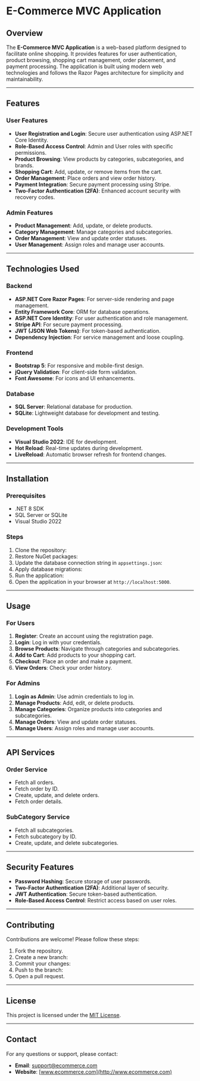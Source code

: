 # E-Commerce MVC Application

## Overview

The **E-Commerce MVC Application** is a web-based platform designed to facilitate online shopping. It provides features for user authentication, product browsing, shopping cart management, order placement, and payment processing. The application is built using modern web technologies and follows the Razor Pages architecture for simplicity and maintainability.

---

## Features

### User Features

- **User Registration and Login**: Secure user authentication using ASP.NET Core Identity.
- **Role-Based Access Control**: Admin and User roles with specific permissions.
- **Product Browsing**: View products by categories, subcategories, and brands.
- **Shopping Cart**: Add, update, or remove items from the cart.
- **Order Management**: Place orders and view order history.
- **Payment Integration**: Secure payment processing using Stripe.
- **Two-Factor Authentication (2FA)**: Enhanced account security with recovery codes.

### Admin Features

- **Product Management**: Add, update, or delete products.
- **Category Management**: Manage categories and subcategories.
- **Order Management**: View and update order statuses.
- **User Management**: Assign roles and manage user accounts.

---

## Technologies Used

### Backend

- **ASP.NET Core Razor Pages**: For server-side rendering and page management.
- **Entity Framework Core**: ORM for database operations.
- **ASP.NET Core Identity**: For user authentication and role management.
- **Stripe API**: For secure payment processing.
- **JWT (JSON Web Tokens)**: For token-based authentication.
- **Dependency Injection**: For service management and loose coupling.

### Frontend

- **Bootstrap 5**: For responsive and mobile-first design.
- **jQuery Validation**: For client-side form validation.
- **Font Awesome**: For icons and UI enhancements.

### Database

- **SQL Server**: Relational database for production.
- **SQLite**: Lightweight database for development and testing.

### Development Tools

- **Visual Studio 2022**: IDE for development.
- **Hot Reload**: Real-time updates during development.
- **LiveReload**: Automatic browser refresh for frontend changes.

---

## Installation

### Prerequisites

- .NET 8 SDK
- SQL Server or SQLite
- Visual Studio 2022

### Steps

1. Clone the repository:
2. Restore NuGet packages:
3. Update the database connection string in `appsettings.json`:
4. Apply database migrations:
5. Run the application:
6. Open the application in your browser at `http://localhost:5000`.

---

## Usage

### For Users

1. **Register**: Create an account using the registration page.
2. **Login**: Log in with your credentials.
3. **Browse Products**: Navigate through categories and subcategories.
4. **Add to Cart**: Add products to your shopping cart.
5. **Checkout**: Place an order and make a payment.
6. **View Orders**: Check your order history.

### For Admins

1. **Login as Admin**: Use admin credentials to log in.
2. **Manage Products**: Add, edit, or delete products.
3. **Manage Categories**: Organize products into categories and subcategories.
4. **Manage Orders**: View and update order statuses.
5. **Manage Users**: Assign roles and manage user accounts.

---

## API Services

### Order Service

- Fetch all orders.
- Fetch order by ID.
- Create, update, and delete orders.
- Fetch order details.

### SubCategory Service

- Fetch all subcategories.
- Fetch subcategory by ID.
- Create, update, and delete subcategories.

---

## Security Features

- **Password Hashing**: Secure storage of user passwords.
- **Two-Factor Authentication (2FA)**: Additional layer of security.
- **JWT Authentication**: Secure token-based authentication.
- **Role-Based Access Control**: Restrict access based on user roles.

---

## Contributing

Contributions are welcome! Please follow these steps:

1. Fork the repository.
2. Create a new branch:
3. Commit your changes:
4. Push to the branch:
5. Open a pull request.

---

## License

This project is licensed under the [MIT License](LICENSE).

---

## Contact

For any questions or support, please contact:

- **Email**: support@ecommerce.com
- **Website**: [www.ecommerce.com](http://www.ecommerce.com)
